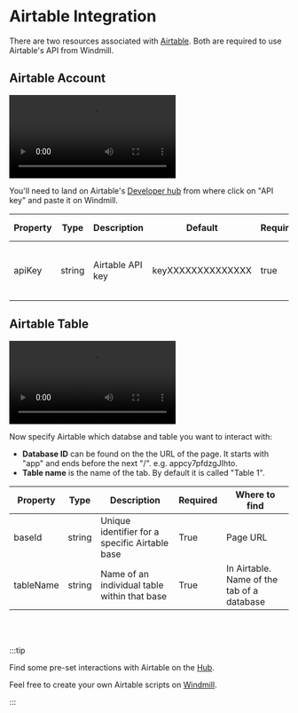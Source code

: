 # Airtable Integration

There are two resources associated with [Airtable](https://www.airtable.com/). Both are required to use Airtable's API from Windmill.

## Airtable Account

<video
    className="border-2 rounded-xl object-cover w-full h-full"
    autoPlay
    loop
    controls
    id="main-video"
    src="/videos/adding_airtable_resource.mp4"
/>
<br/>

You'll need to land on Airtable's [Developer hub](https://airtable.com/create/tokens) from where click on "API key" and paste it on Windmill.

| Property | Type   | Description            | Default          | Required | Where to find                                  |
|----------|--------|------------------------|------------------|-----------|------------------------------------------------|
| apiKey   | string | Airtable API key       | keyXXXXXXXXXXXXXX| true      | Airtable Account > API > Generate API Key      |


## Airtable Table

<video
    className="border-2 rounded-xl object-cover w-full h-full"
    autoPlay
    loop
    controls
    id="main-video"
    src="/videos/adding_airtable_table.mp4"
/>
<br/>

Now specify Airtable which databse and table you want to interact with:

- **Database ID** can be found on the the URL of the page. It starts with "app" and ends before the next "/". e.g. appcy7pfdzgJIhto.
- **Table name** is the name of the tab. By default it is called "Table 1".

| Property   | Type    | Description | Required | Where to find        |
|------------|---------|-------------|----------|----------------------|
| baseId     | string  |         Unique identifier for a specific Airtable base     | True     | Page URL |
| tableName  | string  |        Name of an individual table within that base     | True     | In Airtable. Name of the tab of a database |

<br/><br/>

:::tip

Find some pre-set interactions with Airtable on the [Hub](https://hub.windmill.dev/integrations/airtable).

Feel free to create your own Airtable scripts on [Windmill](../getting_started/00_how_to_use_windmill/index.md).

:::